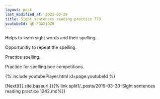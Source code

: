 ```yaml
---
layout: post
last_modified_at: 2021-03-29
title: Sight sentences reading practice 779
youtubeId: qE-FGGXjGZ0
---
```

 
 
Helps to learn sight words and their spelling.

Opportunitiy to repeat the spelling. 

Practice spelling. 
 
Practice for spelling bee competitions. 
 
{% include youtubePlayer.html id=page.youtubeId %}
 
 

[Next]({{ site.baseurl }}{% link  split1/_posts/2015-03-30-Sight sentences reading practice 1242.md%})
 
